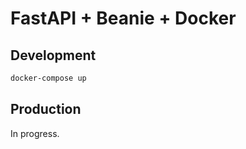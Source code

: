 # FastAPI + Beanie + Docker

## Development

```bash
docker-compose up
```

## Production

In progress.
